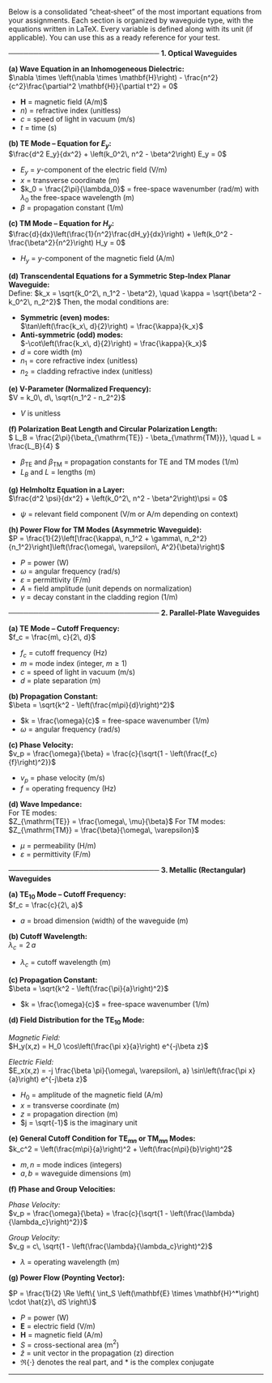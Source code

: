 Below is a consolidated “cheat‐sheet” of the most important equations from your assignments. Each section is organized by waveguide type, with the equations written in LaTeX. Every variable is defined along with its unit (if applicable). You can use this as a ready reference for your test.

──────────────────────────────
**1. Optical Waveguides**

**(a) Wave Equation in an Inhomogeneous Dielectric:**  
$\nabla \times \left(\nabla \times \mathbf{H}\right) - \frac{n^2}{c^2}\frac{\partial^2 \mathbf{H}}{\partial t^2} = 0$

- $\mathbf{H}$ = magnetic field (A/m)$
- $n$) = refractive index (unitless)
- $c$ = speed of light in vacuum ($\mathrm{m/s}$)  
- $t$ = time (s)

**(b) TE Mode – Equation for $E_y$:**  
$\frac{d^2 E_y}{dx^2} + \left(k_0^2\, n^2 - \beta^2\right) E_y = 0$
- $E_y$ = $y$-component of the electric field (V/m)  
- $x$ = transverse coordinate (m)  
- $k_0 = \frac{2\pi}{\lambda_0}$ = free-space wavenumber (rad/m) with $\lambda_0$ the free-space wavelength (m)  
- $\beta$ = propagation constant (1/m)

**(c) TM Mode – Equation for $H_y$:**  
$\frac{d}{dx}\left(\frac{1}{n^2}\frac{dH_y}{dx}\right) + \left(k_0^2 - \frac{\beta^2}{n^2}\right) H_y = 0$
- $H_y$ = $y$-component of the magnetic field (A/m)

**(d) Transcendental Equations for a Symmetric Step‐Index Planar Waveguide:**  
Define:
$k_x = \sqrt{k_0^2\, n_1^2 - \beta^2}, \quad \kappa = \sqrt{\beta^2 - k_0^2\, n_2^2}$
Then, the modal conditions are:  
- **Symmetric (even) modes:**  
  $\tan\left(\frac{k_x\, d}{2}\right) = \frac{\kappa}{k_x}$
- **Anti-symmetric (odd) modes:**  
  $-\cot\left(\frac{k_x\, d}{2}\right) = \frac{\kappa}{k_x}$
- $d$ = core width (m)  
- $n_1$ = core refractive index (unitless)  
- $n_2$ = cladding refractive index (unitless)

**(e) V-Parameter (Normalized Frequency):**  
$V = k_0\, d\, \sqrt{n_1^2 - n_2^2}$
- $V$ is unitless

**(f) Polarization Beat Length and Circular Polarization Length:**  
$
L_B = \frac{2\pi}{\beta_{\mathrm{TE}} - \beta_{\mathrm{TM}}}, \quad L = \frac{L_B}{4}
$
- $\beta_{\mathrm{TE}}$ and $\beta_{\mathrm{TM}}$ = propagation constants for TE and TM modes (1/m)  
- $L_B$ and $L$ = lengths (m)

**(g) Helmholtz Equation in a Layer:**  
$\frac{d^2 \psi}{dx^2} + \left(k_0^2\, n^2 - \beta^2\right)\psi = 0$
- $\psi$ = relevant field component (V/m or A/m depending on context)

**(h) Power Flow for TM Modes (Asymmetric Waveguide):**  
$P = \frac{1}{2}\left[\frac{\kappa\, n_1^2 + \gamma\, n_2^2}{n_1^2}\right]\left(\frac{\omega\, \varepsilon\, A^2}{\beta}\right)$
- $P$ = power (W)  
- $\omega$ = angular frequency (rad/s)  
- $\varepsilon$ = permittivity (F/m)  
- $A$ = field amplitude (unit depends on normalization)  
- $\gamma$ = decay constant in the cladding region (1/m)

──────────────────────────────
**2. Parallel-Plate Waveguides**

**(a) TE Mode – Cutoff Frequency:**  
$f_c = \frac{m\, c}{2\, d}$
- $f_c$ = cutoff frequency (Hz)  
- $m$ = mode index (integer, $m\ge1$)  
- $c$ = speed of light in vacuum ($\mathrm{m/s}$)  
- $d$ = plate separation (m)

**(b) Propagation Constant:**  
$\beta = \sqrt{k^2 - \left(\frac{m\pi}{d}\right)^2}$
- $k = \frac{\omega}{c}$ = free-space wavenumber (1/m)  
- $\omega$ = angular frequency (rad/s)

**(c) Phase Velocity:**  
$v_p = \frac{\omega}{\beta} = \frac{c}{\sqrt{1 - \left(\frac{f_c}{f}\right)^2}}$
- $v_p$ = phase velocity (m/s)  
- $f$ = operating frequency (Hz)

**(d) Wave Impedance:**  
For TE modes:  
$Z_{\mathrm{TE}} = \frac{\omega\, \mu}{\beta}$
For TM modes:  
$Z_{\mathrm{TM}} = \frac{\beta}{\omega\, \varepsilon}$
- $\mu$ = permeability (H/m)  
- $\varepsilon$ = permittivity (F/m)

──────────────────────────────
**3. Metallic (Rectangular) Waveguides**

**(a) TE$_{10}$ Mode – Cutoff Frequency:**  
$f_c = \frac{c}{2\, a}$
- $a$ = broad dimension (width) of the waveguide (m)

**(b) Cutoff Wavelength:**  
$\lambda_c = 2\, a$
- $\lambda_c$ = cutoff wavelength (m)

**(c) Propagation Constant:**  
$\beta = \sqrt{k^2 - \left(\frac{\pi}{a}\right)^2}$
- $k = \frac{\omega}{c}$ = free-space wavenumber (1/m)

**(d) Field Distribution for the TE$_{10}$ Mode:**  

*Magnetic Field:*  
$H_y(x,z) = H_0 \cos\left(\frac{\pi x}{a}\right) e^{-j\beta z}$

*Electric Field:*  
$E_x(x,z) = -j \frac{\beta \pi}{\omega\, \varepsilon\, a} \sin\left(\frac{\pi x}{a}\right) e^{-j\beta z}$
- $H_0$ = amplitude of the magnetic field (A/m)  
- $x$ = transverse coordinate (m)  
- $z$ = propagation direction (m)  
- $j = \sqrt{-1}$ is the imaginary unit

**(e) General Cutoff Condition for TE$_{mn}$ or TM$_{mn}$ Modes:**  
$k_c^2 = \left(\frac{m\pi}{a}\right)^2 + \left(\frac{n\pi}{b}\right)^2$
- $m,\, n$ = mode indices (integers)  
- $a,\, b$ = waveguide dimensions (m)

**(f) Phase and Group Velocities:**  

*Phase Velocity:*  
$v_p = \frac{\omega}{\beta} = \frac{c}{\sqrt{1 - \left(\frac{\lambda}{\lambda_c}\right)^2}}$

*Group Velocity:*  
$v_g = c\, \sqrt{1 - \left(\frac{\lambda}{\lambda_c}\right)^2}$
- $\lambda$ = operating wavelength (m)

**(g) Power Flow (Poynting Vector):**

$P = \frac{1}{2} \Re \left\{ \int_S \left(\mathbf{E} \times \mathbf{H}^*\right) \cdot \hat{z}\, dS \right\}$
- $P$ = power (W)  
- $\mathbf{E}$ = electric field (V/m)  
- $\mathbf{H}$ = magnetic field (A/m)  
- $S$ = cross-sectional area (m$^2$)  
- $\hat{z}$ = unit vector in the propagation (z) direction  
- $\Re\{\cdot\}$ denotes the real part, and $*$ is the complex conjugate

---